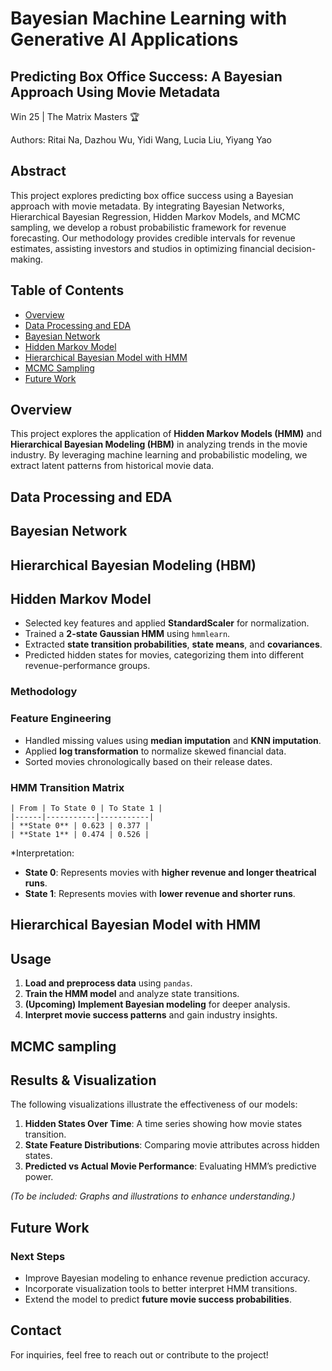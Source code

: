 # Bayesian Machine Learning with Generative AI Applications
## Predicting Box Office Success: A Bayesian Approach Using Movie Metadata
Win 25 | The Matrix Masters 🏆

Authors: Ritai Na, Dazhou Wu, Yidi Wang, Lucia Liu, Yiyang Yao

## **Abstract**
This project explores predicting box office success using a Bayesian approach with movie metadata. 
By integrating Bayesian Networks, Hierarchical Bayesian Regression, Hidden Markov Models, and MCMC sampling, we develop a robust probabilistic framework for revenue forecasting.
Our methodology provides credible intervals for revenue estimates, assisting investors and studios in optimizing financial decision-making.

## Table of Contents
- [Overview](#Overview)
- [Data Processing and EDA](#Data-Processing-and-EDA)
- [Bayesian Network](#Bayesian-Network)
- [Hidden Markov Model](#Hidden-Markov-Model)
- [Hierarchical Bayesian Model with HMM](#Hierarchical-bayesian-model-with-HMM)
- [MCMC Sampling](#MCMC-Sampling)
- [Future Work](#future-work)

## **Overview**
This project explores the application of **Hidden Markov Models (HMM)** and **Hierarchical Bayesian Modeling (HBM)** in analyzing trends in the movie industry. By leveraging machine learning and probabilistic modeling, we extract latent patterns from historical movie data.

## **Data Processing and EDA**

## **Bayesian Network**

## **Hierarchical Bayesian Modeling (HBM)**


## **Hidden Markov Model**
- Selected key features and applied **StandardScaler** for normalization.
- Trained a **2-state Gaussian HMM** using `hmmlearn`.
- Extracted **state transition probabilities**, **state means**, and **covariances**.
- Predicted hidden states for movies, categorizing them into different revenue-performance groups.

### Methodology
### **Feature Engineering**
- Handled missing values using **median imputation** and **KNN imputation**.
- Applied **log transformation** to normalize skewed financial data.
- Sorted movies chronologically based on their release dates.

### **HMM Transition Matrix**
```plaintext
| From | To State 0 | To State 1 |
|------|-----------|-----------|
| **State 0** | 0.623 | 0.377 |
| **State 1** | 0.474 | 0.526 |
```

*Interpretation:
- **State 0**: Represents movies with **higher revenue and longer theatrical runs**.
- **State 1**: Represents movies with **lower revenue and shorter runs**.



## **Hierarchical Bayesian Model with HMM**

## Usage
1. **Load and preprocess data** using `pandas`.
2. **Train the HMM model** and analyze state transitions.
3. **(Upcoming) Implement Bayesian modeling** for deeper analysis.
4. **Interpret movie success patterns** and gain industry insights.


  
## MCMC sampling


## Results & Visualization
The following visualizations illustrate the effectiveness of our models:
1. **Hidden States Over Time**: A time series showing how movie states transition.
2. **State Feature Distributions**: Comparing movie attributes across hidden states.
3. **Predicted vs Actual Movie Performance**: Evaluating HMM’s predictive power.

_(To be included: Graphs and illustrations to enhance understanding.)_

## Future Work
### Next Steps
- Improve Bayesian modeling to enhance revenue prediction accuracy.
- Incorporate visualization tools to better interpret HMM transitions.
- Extend the model to predict **future movie success probabilities**.







## Contact
For inquiries, feel free to reach out or contribute to the project!
